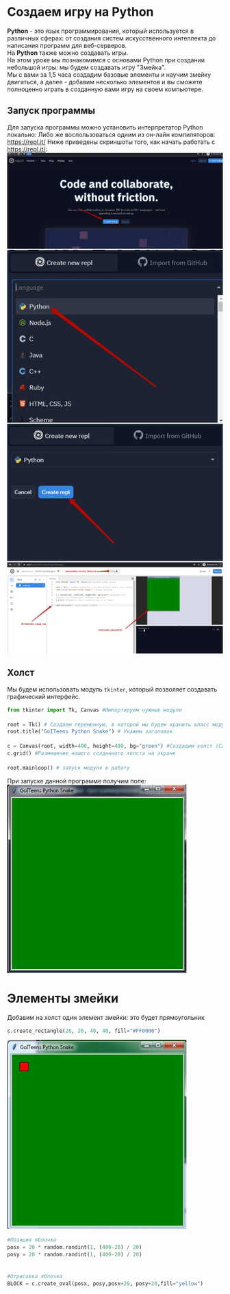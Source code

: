 # Создаем игру на Python
**Python** - это язык программирования, который используется в различных сферах: от создания систем искусственного интеллекта до написания программ для веб-серверов.  
На **Python** также можно создавать игры.  
На этом уроке мы познакомимся с основами Python при создании небольшой игры: мы будем создавать игру "Змейка".  
Мы с вами за 1,5 часа создадим базовые элементы и научим змейку двигаться, а далее - добавим несколько элементов и вы сможете полноценно играть в созданную вами игру на своем компьютере.
## Запуск программы
Для запуска программы можно установить интерпретатор Python локально:
Либо же воспользоваться одним из он-лайн компиляторов:
<a href = "https://repl.it/">https://repl.it/</a>
Ниже приведены скриншоты того, как начать работать с <a href = "https://repl.it/">https://repl.it/</a>:  
<img src = "img/repl1.jpg">  
<img src = "img/repl2.jpg">  
<img src = "img/repl3.jpg">  
<img src = "img/start.jpg">  

## Холст
Мы будем использовать модуль `tkinter`, который позволяет создавать графический интерфейс.
```python
from tkinter import Tk, Canvas #Импортируем нужные модули

root = Tk() # Создаем переменную, в которой мы будем хранить класс модуля
root.title("GoITeens Python Snake") # Укажем заголовок

c = Canvas(root, width=400, height=400, bg="green") #Создадим холст (Canvas), на котором будет находиться наша игра
c.grid() #Размещение нашего созданного холста на экране

root.mainloop() # запуск модуля в работу
```  
При запуске данной программе получим поле:  
<img src = "img/Canvas.jpg">

# Элементы змейки
Добавим на холст один элемент змейки: это будет прямоугольник
```python
c.create_rectangle(20, 20, 40, 40, fill="#FF0000")
```
<img src = "img/Canvas2.jpg">

```python
#Позиция яблочка
posx = 20 * random.randint(1, (400-20) / 20)
posy = 20 * random.randint(1, (400-20) / 20)


#Отрисовка яблочка
BLOCK = c.create_oval(posx, posy,posx+20, posy+20,fill="yellow")
```